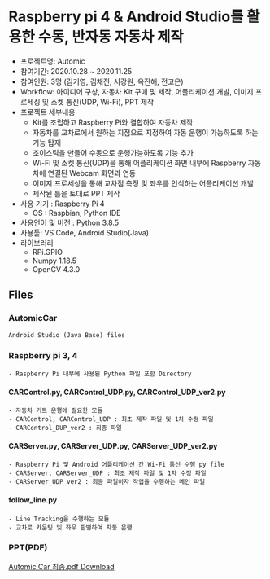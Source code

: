 # Raspberry pi 4 & Android Studio를 활용한 수동, 반자동 자동차 제작
- 프로젝트명: Automic
- 참여기간: 2020.10.28 ~ 2020.11.25
- 참여인원: 3명 (김기영, 김채진, 서강원, 옥진해, 전고은)
- Workflow: 아이디어 구상, 자동차 Kit 구매 및 제작, 어플리케이션 개발, 이미지 프로세싱 및 소켓 통신(UDP, Wi-Fi), PPT 제작
- 프로젝트 세부내용
    - Kit를 조립하고 Raspberry Pi와 결합하여 자동차 제작
    - 자동차를 교차로에서 원하는 지점으로 지정하여 자동 운행이 가능하도록 하는 기능 탑재
	- 조이스틱을 만들어 수동으로 운행가능하도록 기능 추가
    - Wi-Fi 및 소켓 통신(UDP)을 통해 어플리케이션 화면 내부에 Raspberry 자동차에 연결된 Webcam 화면과 연동
	- 이미지 프로세싱을 통해 교차점 측정 및 좌우를 인식하는 어플리케이션 개발
    - 제작된 틀을 토대로 PPT 제작
- 사용 기기 : Raspberry Pi 4
	- OS : Raspbian, Python IDE
- 사용언어 및 버전 : Python 3.8.5
- 사용툴: VS Code, Android Studio(Java)
- 라이브러리
	- RPi.GPIO
    - Numpy 1.18.5
    - OpenCV 4.3.0

## Files
### AutomicCar  
    Android Studio (Java Base) files 

### Raspberry pi 3, 4
	- Raspberry Pi 내부에 사용된 Python 파일 포함 Directory
#### CARControl.py, CARControl_UDP.py, CARControl_UDP_ver2.py
	- 자동차 키트 운행에 필요한 모듈
    - CARControl, CARControl_UDP : 최초 제작 파일 및 1차 수정 파일
	- CARControl_DUP_ver2 : 최종 파일

#### CARServer.py, CARServer_UDP.py, CARServer_UDP_ver2.py
	- Raspberry Pi 및 Android 어플리케이션 간 Wi-Fi 통신 수행 py file
	- CARServer, CARServer_UDP : 최초 제작 파일 및 1차 수정 파일
	- CARServer_UDP_ver2 : 최종 파일이자 작업을 수행하는 메인 파일

#### follow_line.py
	- Line Tracking을 수행하는 모듈
	- 교차로 카운팅 및 좌우 판별하여 자동 운행

### PPT(PDF)
[Automic Car 최종.pdf Download](https://github.com/monkey21254/Project/files/6018952/Automic.Car.pdf)
